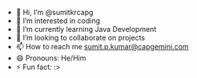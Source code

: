 - 👋 Hi, I’m @sumitkrcapg
- 👀 I’m interested in coding
- 🌱 I’m currently learning Java Development
- 💞️ I’m looking to collaborate on projects
- 📫 How to reach me sumit.p.kumar@capgemini.com
- 😄 Pronouns: He/Him
- ⚡ Fun fact: :>

<!---
sumitkrcapg/sumitkrcapg is a ✨ special ✨ repository because its `README.md` (this file) appears on your GitHub profile.
You can click the Preview link to take a look at your changes.
--->
